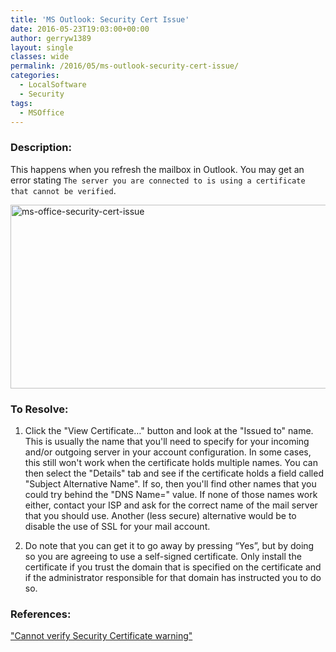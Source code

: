 ```yaml
---
title: 'MS Outlook: Security Cert Issue'
date: 2016-05-23T19:03:00+00:00
author: gerryw1389
layout: single
classes: wide
permalink: /2016/05/ms-outlook-security-cert-issue/
categories:
  - LocalSoftware
  - Security
tags:
  - MSOffice
---
```

<!--more-->

### Description:

This happens when you refresh the mailbox in Outlook. You may get an error stating `The server you are connected to is using a certificate that cannot be verified`.

  <img class="size-full wp-image-678 aligncenter" src="https://automationadmin.com/assets/images/uploads/2016/09/ms-office-security-cert-issue.png" alt="ms-office-security-cert-issue" width="726" height="294" srcset="https://automationadmin.com/assets/images/uploads/2016/09/ms-office-security-cert-issue.png 726w, https://automationadmin.com/assets/images/uploads/2016/09/ms-office-security-cert-issue-300x121.png 300w" sizes="(max-width: 726px) 100vw, 726px" />


### To Resolve:

1. Click the "View Certificate…" button and look at the "Issued to" name. This is usually the name that you'll need to specify for your incoming and/or outgoing server in your account configuration. In some cases, this still won't work when the certificate holds multiple names. You can then select the "Details" tab and see if the certificate holds a field called "Subject Alternative Name". If so, then you'll find other names that you could try behind the "DNS Name=" value. If none of those names work either, contact your ISP and ask for the correct name of the mail server that you should use. Another (less secure) alternative would be to disable the use of SSL for your mail account.

2. Do note that you can get it to go away by pressing &#8220;Yes&#8221;, but by doing so you are agreeing to use a self-signed certificate. Only install the certificate if you trust the domain that is specified on the certificate and if the administrator responsible for that domain has instructed you to do so.

### References:

["Cannot verify Security Certificate warning"](https://www.msoutlook.info/question/613)